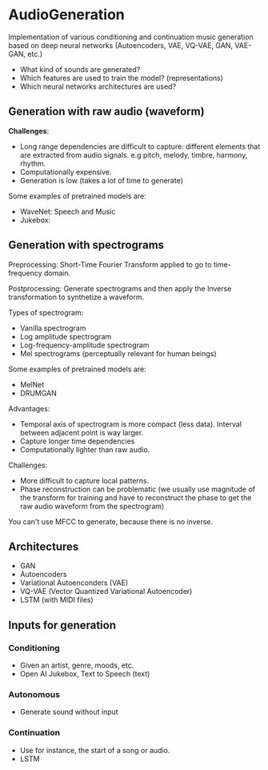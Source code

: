 # AudioGeneration
Implementation of various conditioning and continuation music generation based on deep neural networks (Autoencoders, VAE, VQ-VAE, GAN, VAE-GAN, etc.)

- What kind of sounds are generated?
- Which features are used to train the model? (representations)
- Which neural networks architectures are used?


## Generation with raw audio (waveform)

__Challenges__:
- Long range dependencies are difficult to capture: different elements that are extracted from audio signals. e.g pitch, melody, timbre, harmony, rhythm.
- Computationally expensive. 
- Generation is low (takes a lot of time to generate)

Some examples of pretrained models are:

- WaveNet: Speech and Music
- Jukebox: 

## Generation with spectrograms

Preprocessing: Short-Time Fourier Transform applied to go to time-frequency domain.

Postprocessing: Generate spectrograms and then apply the Inverse transformation to synthetize a waveform.

Types of spectrogram:
- Vanilla spectrogram
- Log amplitude spectrogram
- Log-frequency-amplitude spectrogram
- Mel spectrograms (perceptually relevant for human beings)

Some examples of pretrained models are:

- MelNet
- DRUMGAN

Advantages:

- Temporal axis of spectrogram is more compact (less data). Interval between adjacent point is way larger.
- Capture longer time dependencies
- Computationally lighter than raw audio.

Challenges:

- More difficult to capture local patterns.
- Phase reconstruction can be problematic (we usually use magnitude of the transform for training and have to reconstruct the phase to get the raw audio waveform from the spectrogram)

You can't use MFCC to generate, because there is no inverse.

## Architectures

- GAN
- Autoencoders
- Variational Autoenconders (VAE)
- VQ-VAE (Vector Quantized Variational Autoencoder)
- LSTM (with MIDI files)

## Inputs for generation

### Conditioning

- Given an artist, genre, moods, etc.
- Open AI Jukebox, Text to Speech (text)

### Autonomous

- Generate sound without input 

### Continuation

- Use for instance, the start of a song or audio.
- LSTM


